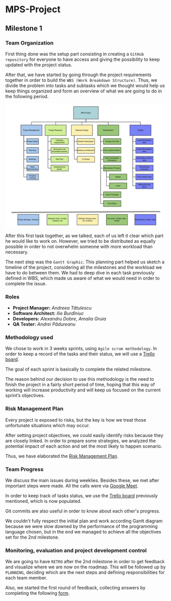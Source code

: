 # MPS-Project

## Milestone 1

### Team Organization

First thing done was the setup part consisting in creating a `GitHub repository` for everyone to have access and giving the possibility to keep updated with the project status.

After that, we have started by going through the project requirements together in order to build the `WBS (Work Breakdown Structure)`. Thus, we divide the problem into tasks and subtasks which we thought would help us keep things organized and form an overview of what we are going to do in the following period.

![WBS](./MPS-wbs.png)

After this first task together, as we talked, each of us left it clear which part he would like to work on. However, we tried to be distributed as equally possible in order to not overwhelm someone with more workload than necessary.

The next step was the `Gantt Graphic`. This planning part helped us sketch a timeline of the project, considering all the milestones and the workload we have to do between them. We had to deep dive in each task previously defined in WBS, which made us aware of what we would need in order to complete the issue. 


### Roles

* **Project Manager:** *Andreea Tătulescu*
* **Software Architect:** *Ilie Burdîniuc*
* **Developers:** *Alexandru Dobre*, *Amalia Gruia*
* **QA Tester:** *Andrei Pădureanu*

### Methodology used

We chose to work in 3 weeks sprints, using `Agile scrum methodology`. In order to keep a record of the tasks and their status, we will use a [Trello board](https://trello.com/b/ErNesWJF/mps-project).

The goal of each sprint is basically to complete the related milestone.

The reason behind our decision to use this methodology is the need to finish the project in a fairly short period of time, hoping that this way of working will increase productivity and will keep us focused on the current sprint’s objectives.

### Risk Management Plan

Every project is exposed to risks, but the key is how we treat those unfortunate situations which may occur.

After setting project objectives, we could easily identify risks because they are closely linked. In order to prepare some strategies, we analyzed the potential impact of each action and set the most likely to happen scenario.

Thus, we have elaborated the [Risk Management Plan](<https://docs.google.com/spreadsheets/d/1FHvk3Qo5tC1G0ROmzbTyDzAk8Xa9e9Wx/edit?usp=sharing&ouid=104984308872486268779&rtpof=true&sd=true>).


### Team Progress

We discuss the main issues during weeklies. Besides these, we met after important steps were made. All the calls were via [Google Meet](<https://meet.google.com/>). 

In order to keep track of tasks status, we use the [Trello board](https://trello.com/b/ErNesWJF/mps-project) previously mentioned, which is now populated.

Git commits are also useful in order to know about each other's progress. 

We couldn't fully respect the initial plan and work according Gantt diagram because we were slow downed by the performance of the programming language chosen, but in the end we managed to achieve all the objectives set for the 2nd milestone.

### Monitoring, evaluation and project development control

We are going to have `RETRO` after the 2nd milestone in order to get feedback and visualize where we are now on the roadmap. This will be followed up by `PLANNING`, deciding which are the next steps and defining responsibilities for each team member.

Also, we started the first round of feedback, collecting answers by completing the following [form](<https://forms.office.com/e/Ba72jrc7eX>). 


